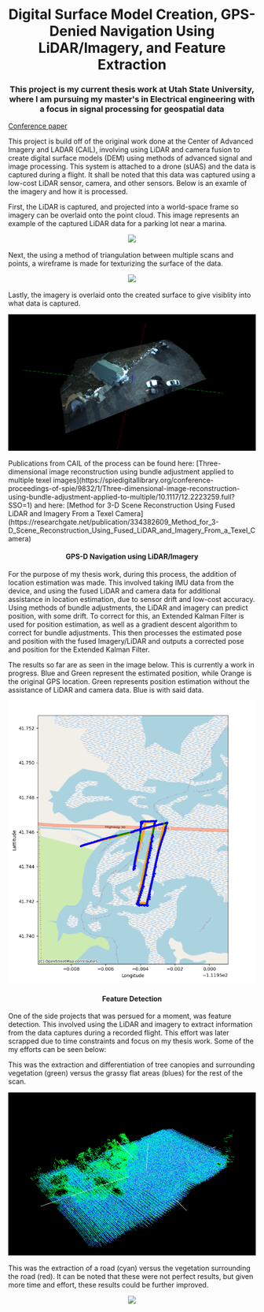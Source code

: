 <h1 align="center">Digital Surface Model Creation, GPS-Denied Navigation Using LiDAR/Imagery, and Feature Extraction</h1>
<h3 align="center">This project is my current thesis work at Utah State University, where I am pursuing my master's in Electrical engineering with a focus in signal processing for geospatial data</h3>

[Conference paper](https://spie.org/defense-commercial-sensing/presentation/GPS-denied-navigation-using-location-estimation-and-texel-image-correction/12540-24)

This project is build off of the original work done at the Center of Advanced Imagery and LADAR (CAIL), involving using LiDAR and camera fusion to create digital surface models (DEM) using methods of advanced signal and image processing. This system is attached to a drone (sUAS) and the data is captured during a flight. It shall be noted that this data was captured using a low-cost LiDAR sensor, camera, and other sensors. Below is an examle of the imagery and how it is processed. 

First, the LiDAR is captured, and projected into a world-space frame so imagery can be overlaid onto the point cloud. This image represents an example of the captured LiDAR data for a parking lot near a marina.
<p align="center">
  <img src="https://github.com/17njensen/Thesis-Work/blob/main/Swaths300.bmp" />
</p>
Next, the using a method of triangulation between multiple scans and points, a wireframe is made for texturizing the surface of the data.
<p align="center">
  <img src="https://github.com/17njensen/Thesis-Work/blob/main/Swaths300_wire.bmp" />
</p>
Lastly, the imagery is overlaid onto the created surface to give visiblity into what data is captured. 
<p align="center">
  <img src="https://github.com/17njensen/Thesis-Work/blob/main/Swaths300_final.PNG" />
</p>
Publications from CAIL of the process can be found here: [Three-dimensional image reconstruction using bundle adjustment applied to multiple texel images](https://spiedigitallibrary.org/conference-proceedings-of-spie/9832/1/Three-dimensional-image-reconstruction-using-bundle-adjustment-applied-to-multiple/10.1117/12.2223259.full?SSO=1)
and here: [Method for 3-D Scene Reconstruction Using Fused LiDAR and Imagery From a Texel Camera](https://researchgate.net/publication/334382609_Method_for_3-D_Scene_Reconstruction_Using_Fused_LiDAR_and_Imagery_From_a_Texel_Camera)
<h4 align="center">
  GPS-D Navigation using LiDAR/Imagery
</h4>
For the purpose of my thesis work, during this process, the addition of location estimation was made. This involved taking IMU data from the device, and using the fused LiDAR and camera data for additional assistance in location estimation, due to sensor drift and low-cost accuracy. Using methods of bundle adjustments, the LiDAR and imagery can predict position, with some drift. To correct for this, an Extended Kalman Filter is used for position estimation, as well as a gradient descent algorithm to correct for bundle adjustments. This then processes the estimated pose and position with the fused Imagery/LiDAR and outputs a corrected pose and position for the Extended Kalman Filter. 
<!-- Below is the block diagram. -->
<!-- 
<p align="center">
  <img src="https://github.com/17njensen/Thesis-Work/blob/main/gpsd_block_diagram.PNG" />
</p> -->

The results so far are as seen in the image below. This is currently a work in progress. Blue and Green represent the estimated position, while Orange is the original GPS location. Green represents position estimation without the assistance of LiDAR and camera data. Blue is with said data. 
<p align="center">
  <img src="https://github.com/17njensen/Thesis-Work/blob/main/map.png" />
</p>

<h4 align="center">
  Feature Detection
</h4>

One of the side projects that was persued for a moment, was feature detection. This involved using the LiDAR and imagery to extract information from the data captures during a recorded flight. This effort was later scrapped due to time constraints and focus on my thesis work. Some of the my efforts can be seen below:

This was the extraction and differentiation of tree canopies and surrounding vegetation (green) versus the grassy flat areas (blues) for the rest of the scan.
<p align="center">
  <img src="https://github.com/17njensen/Thesis-Work/blob/main/feature_detection.PNG" />
</p>

This was the extraction of a road (cyan) versus the vegetation surrounding the road (red). It can be noted that these were not perfect results, but given more time and effort, these results could be further improved. 
<p align="center">
  <img src="https://github.com/17njensen/Thesis-Work/blob/main/8520_variance_alg.bmp" />
</p>
